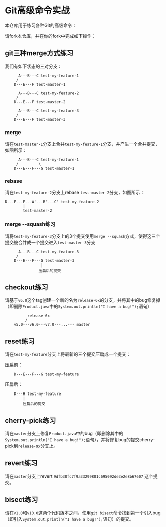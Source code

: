 # Git高级命令实战

本仓库用于练习各种Git的高级命令：

请fork本仓库，并在你的fork中完成如下操作：

## git三种merge方式练习

我们有如下状态的三对分支：

```
	  A---B---C test-my-feature-1
	 /
    D---E---F test-master-1
    
	  A---B---C test-my-feature-2
	 /
    D---E---F test-master-2

	  A---B---C test-my-feature-3
	 /
    D---E---F test-master-3 
```

### merge

请在`test-master-1`分支上合并`test-my-feature-1`分支，并产生一个合并提交，如图所示：

```
	  A---B---C test-my-feature-1
	 /         \
    D---E---F---G test-master-1
```

### rebase

请在`test-my-feature-2`分支上rebase `test-master-2`分支，如图所示：

```
D---E---F---A'---B'---C' test-my-feature-2
        |
        test-master-2
```

### merge --squash练习

请将`test-my-feature-3`分支上的3个提交使用`merge --squash`方式，使得这三个提交被合并成一个提交进入`test-master-3`分支

```
	  A---B---C test-my-feature-3
	 /
    D---E---F---G test-master-3 
                |
               压扁后的提交
```

## checkout练习

请基于`v6.0`这个tag创建一个新的名为`release-6x`的分支，并将其中的bug修复掉（即删除`Product.java`中的`System.out.println("I have a bug!");`语句）

```
	      release-6x
	     /
    v5.0---v6.0---v7.0---...--- master 
```

## reset练习

请在`test-my-feature`分支上将最新的三个提交压扁成一个提交：

压扁前：

```
    D---E---F---G test-my-feature
```

压扁后：


```
    D---H test-my-feature
        |
        压扁后的提交
```

## cherry-pick练习

请在`master`分支上修复`Product.java`中的bug（即删除其中的`System.out.println("I have a bug!");`语句），并将修复bug的提交cherry-pick到`release-9x`分支上。

## revert练习

请在`master`分支上revert `9dfb38fc7f9a33299801c695092de3e2e8b67607` 这个提交。

## bisect练习

请在`v1.0`和`v10.0`这两个代码版本之间，使用`git bisect`命令找到第一个引入bug（即引入`System.out.println("I have a bug!");`语句）的提交。
